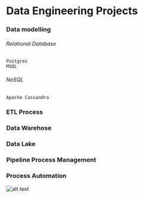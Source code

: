 # Data Engineering Projects
### Data modelling
######  Relational Database
    Postgres
    MSQL
######  NoSQL
    Apache Cassandra
### ETL Process
### Data Warehose
### Data Lake
### Pipeline Process Management
### Process Automation



![alt text](https://github.com/JohnOMDev/data-engineering-projects/images/Data-Pipeline.png?raw=true)
